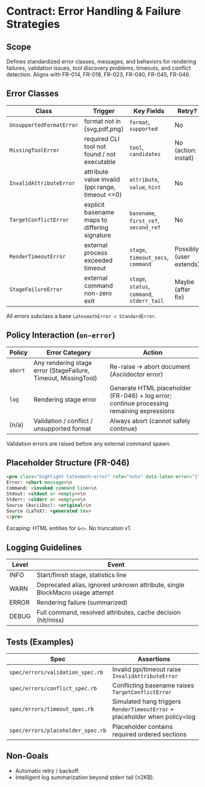# Contract: Error Handling & Failure Strategies

## Scope
Defines standardized error classes, messages, and behaviors for rendering failures, validation issues, tool discovery problems, timeouts, and conflict detection. Aligns with FR-014, FR-018, FR-023, FR-040, FR-045, FR-046.

## Error Classes
| Class | Trigger | Key Fields | Retry? | Cached? |
|-------|---------|-----------|--------|---------|
| `UnsupportedFormatError` | format not in {svg,pdf,png} | `format`, `supported` | No | No |
| `MissingToolError` | required CLI tool not found / not executable | `tool`, `candidates` | No (action: install) | No |
| `InvalidAttributeError` | attribute value invalid (ppi range, timeout <=0) | `attribute`, `value`, `hint` | No | No |
| `TargetConflictError` | explicit basename maps to differing signature | `basename`, `first_ref`, `second_ref` | No | No |
| `RenderTimeoutError` | external process exceeded timeout | `stage`, `timeout_secs`, `command` | Possibly (user extends) | No |
| `StageFailureError` | external command non-zero exit | `stage`, `status`, `command`, `stderr_tail` | Maybe (after fix) | No |

All errors subclass a base `LatexmathError < StandardError`.

## Policy Interaction (`on-error`)
| Policy | Error Category | Action |
|--------|----------------|--------|
| `abort` | Any rendering stage error (StageFailure, Timeout, MissingTool) | Re-raise → abort document (Asciidoctor error) |
| `log` | Rendering stage error | Generate HTML placeholder (FR-046) + log error; continue processing remaining expressions |
| (n/a) | Validation / conflict / unsupported format | Always abort (cannot safely continue) |

Validation errors are raised before any external command spawn.

## Placeholder Structure (FR-046)
```html
<pre class="highlight latexmath-error" role="note" data-latex-error="1">
Error: <short message>\n
Command: <invoked command line>\n
Stdout: <stdout or <empty>>\n
Stderr: <stderr or <empty>>\n
Source (AsciiDoc): <original>\n
Source (LaTeX): <generated tex>
</pre>
```
Escaping: HTML entities for `&<>`. No truncation v1.

## Logging Guidelines
| Level | Event |
|-------|-------|
| INFO | Start/finish stage, statistics line |
| WARN | Deprecated alias, ignored unknown attribute, single BlockMacro usage attempt |
| ERROR | Rendering failure (summarized) |
| DEBUG | Full command, resolved attributes, cache decision (hit/miss) |

## Tests (Examples)
| Spec | Assertions |
|------|-----------|
| `spec/errors/validation_spec.rb` | Invalid ppi/timeout raise `InvalidAttributeError` |
| `spec/errors/conflict_spec.rb` | Conflicting basename raises `TargetConflictError` |
| `spec/errors/timeout_spec.rb` | Simulated hang triggers `RenderTimeoutError` + placeholder when policy=log |
| `spec/errors/placeholder_spec.rb` | Placeholder contains required ordered sections |

## Non-Goals
- Automatic retry / backoff.
- Intelligent log summarization beyond stderr tail (≤2KB).

